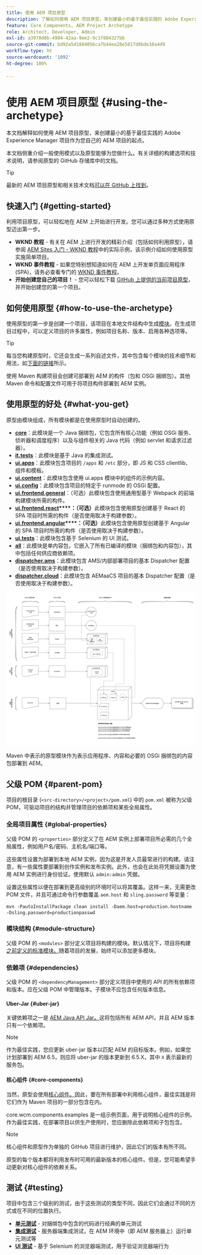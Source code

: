```yaml
---
title: 使用 AEM 项目原型
description: 了解如何使用 AEM 项目原型，来创建最小的基于最佳实践的 Adobe Experience Manager 项目作为您自己的 AEM 项目的起点。
feature: Core Components, AEM Project Archetype
role: Architect, Developer, Admin
exl-id: a3978d8b-4904-42aa-9ee2-9c1f884327bb
source-git-commit: bd92a5d1884056ca7b44ea28e5817d8bde10a4d9
workflow-type: ht
source-wordcount: '1092'
ht-degree: 100%

---
```



# 使用 AEM 项目原型 {#using-the-archetype}

本文档解释如何使用 AEM 项目原型，来创建最小的基于最佳实践的 Adobe Experience Manager 项目作为您自己的 AEM 项目的起点。

本文档侧重介绍一般使用模式以及原型能够为您做什么。有关详细的构建选项和技术说明，请参阅原型的 GitHub 存储库中的文档。

>[!TIP]
>
>最新的 AEM 项目原型和相关技术文档[可以在 GitHub 上找到](https://github.com/adobe/aem-project-archetype)。

## 快速入门 {#getting-started}

利用项目原型，可以轻松地在 AEM 上开始进行开发。您可以通过多种方式使用原型迈出第一步。

* **WKND 教程** - 有关在 AEM 上进行开发的精彩介绍（包括如何利用原型），请参阅 [AEM Sites 入门 - WKND 教程](https://experienceleague.adobe.com/docs/experience-manager-learn/getting-started-wknd-tutorial-develop/overview.html)中的实际示例，该示例介绍如何使用原型实施简单项目。
* **WKND 事件教程** - 如果您特别想知道如何在 AEM 上开发单页面应用程序 (SPA)，请务必查看专门的 [WKND 事件教程](https://helpx.adobe.com/cn/experience-manager/kt/sites/using/getting-started-spa-wknd-tutorial-develop.html)。
* **开始创建您自己的项目！** - 您可以轻松下载 [GitHub 上提供的当前项目原型](https://github.com/adobe/aem-project-archetype)，并开始创建您的第一个项目。

## 如何使用原型 {#how-to-use-the-archetype}

使用原型的第一步是创建一个项目，该项目在本地文件结构中生成[模块](#what-you-get)。在生成项目过程中，可以定义项目的许多属性，例如项目名称、版本、启用各种选项等。

>[!TIP]
>
>每当您构建原型时，它还会生成一系列自述文件，其中包含每个模块的技术细节和用法，如[下面的链接](#what-you-get)所示。

使用 Maven 构建项目会创建可部署到 AEM 的构件（包和 OSGi 捆绑包）。其他 Maven 命令和配置文件可用于将项目构件部署到 AEM 实例。

## 使用原型的好处 {#what-you-get}

原型由模块组成，所有模块都是在使用原型时自动创建的。

* **[core](https://github.com/adobe/aem-project-archetype/tree/develop/src/main/archetype/core)**：此模块是一个 Java 捆绑包，它包含所有核心功能（例如 OSGi 服务、侦听器和调度程序）以及与组件相关的 Java 代码（例如 servlet 和请求过滤器）。
* **[it.tests](https://github.com/adobe/aem-project-archetype/tree/develop/src/main/archetype/it.tests)**：此模块是基于 Java 的集成测试。
* **[ui.apps](https://github.com/adobe/aem-project-archetype/tree/develop/src/main/archetype/ui.apps)**：此模块包含项目的 `/apps` 和 `/etc` 部分，即 JS 和 CSS clientlib、组件和模板。
* **[ui.content](https://github.com/adobe/aem-project-archetype/tree/develop/src/main/archetype/ui.content)**：此模块包含使用 ui.apps 模块中的组件的示例内容。
* **[ui.config](https://github.com/adobe/aem-project-archetype/tree/develop/src/main/archetype/ui.config)**：此模块包含项目的特定于 runmode 的 OSGi 配置。
* **[ui.frontend.general](https://github.com/adobe/aem-project-archetype/tree/develop/src/main/archetype/ui.frontend.general)**：（可选）此模块包含使用通用型基于 Webpack 的前端构建模块所需的构件。
* **[ui.frontend.react](https://github.com/adobe/aem-project-archetype/tree/develop/src/main/archetype/ui.frontend.react)****：（可选）**&#x200B;此模块包含使用原型创建基于 React 的 SPA 项目时所需的构件（是否使用取决于构建参数）。
* **[ui.frontend.angular](https://github.com/adobe/aem-project-archetype/tree/develop/src/main/archetype/ui.frontend.angular)****：（可选）**&#x200B;此模块包含使用原型创建基于 Angular 的 SPA 项目时所需的构件（是否使用取决于构建参数）。
* **[ui.tests](https://github.com/adobe/aem-project-archetype/tree/develop/src/main/archetype/ui.tests)**：此模块包含基于 Selenium 的 UI 测试。
* **[all](https://github.com/adobe/aem-project-archetype/tree/develop/src/main/archetype/all)**：此模块是单内容包，它嵌入了所有已编译的模块（捆绑包和内容包），其中包括任何供应商依赖项。
* **[dispatcher.ams](https://github.com/adobe/aem-project-archetype/tree/develop/src/main/archetype/dispatcher.ams)**：此模块包含 AMS/内部部署项目的基本 Dispatcher 配置（是否使用取决于构建参数）。
* **[dispatcher.cloud](https://github.com/adobe/aem-project-archetype/tree/develop/src/main/archetype/dispatcher.cloud)**：此模块包含 AEMaaCS 项目的基本 Dispatcher 配置（是否使用取决于构建参数）。

![内容包组织](/help/assets/content-package-organization.png)

Maven 中表示的原型模块作为表示应用程序、内容和必要的 OSGi 捆绑包的内容包部署到 AEM。

## 父级 POM {#parent-pom}

项目的根目录 (`<src-directory>/<project>/pom.xml`) 中的 `pom.xml` 被称为父级 POM，可驱动项目的结构并管理项目的依赖项和某些全局属性。

### 全局项目属性 {#global-properties}

父级 POM 的 `<properties>` 部分定义了在 AEM 实例上部署项目所必需的几个全局属性，例如用户名/密码、主机名/端口等。

这些属性设置为部署到本地 AEM 实例，因为这是开发人员最常进行的构建。请注意，有一些属性要部署到创作实例和发布实例。此外，也会在此处将凭据设置为使用 AEM 实例进行身份验证。使用默认 `admin:admin` 凭据。

设置这些属性以便在部署到更高级别的环境时可以将其覆盖。这样一来，无需更改 POM 文件，并且可通过命令行参数覆盖 `aem.host` 和 `sling.password` 等变量：

```shell
mvn -PautoInstallPackage clean install -Daem.host=production.hostname -Dsling.password=productionpasswd
```

### 模块结构 {#module-structure}

父级 POM 的 `<modules>` 部分定义项目将构建的模块。默认情况下，项目将构建[之前定义的标准模块。](#what-you-get)随着项目的发展，始终可以添加更多模块。

### 依赖项 {#dependencies}

父级 POM 的 `<dependencyManagement>` 部分定义项目中使用的 API 的所有依赖项和版本。应在父级 POM 中管理版本。子模块不应包含任何版本信息。

#### Uber-Jar {#uber-jar}

关键依赖项之一是 [AEM Java API Jar。](https://experienceleague.adobe.com/docs/experience-manager-cloud-service/implementing/developing/aem-as-a-cloud-service-sdk.html)这将包括所有 AEM API，并且 AEM 版本只有一个依赖项。

>[!NOTE]
>
>作为最佳实践，您应更新 uber-jar 版本以匹配 AEM 的目标版本。例如，如果您计划部署到 AEM 6.5，则应将 uber-jar 的版本更新到 6.5.X，其中 `X` 表示最新的服务包。

#### 核心组件 {#core-components}

当然，原型会使用[核心组件。](/help/introduction.md)因此，要在所有部署中利用核心组件，最佳实践是将它们作为 Maven 项目的一部分包含在内。

core.wcm.components.examples 是一组示例页面，用于说明核心组件的示例。作为最佳实践，在部署项目以供生产使用时，您应删除此依赖项和子包包含。

>[!NOTE]
>
>核心组件和原型作为单独的 GitHub 项目进行维护，因此它们的版本有所不同。
>
>原型的每个版本都将利用发布时可用的最新版本的核心组件。但是，您可能希望手动更新对核心组件的依赖关系。

## 测试 {#testing}

项目中包含三个级别的测试，由于这些测试的类型不同，因此它们会通过不同的方式或在不同的位置执行。

* **[单元测试](https://github.com/adobe/aem-project-archetype/tree/develop/src/main/archetype/core)** - 对捆绑包中包含的代码进行经典的单元测试
* **[集成测试](https://github.com/adobe/aem-project-archetype/tree/develop/src/main/archetype/it.tests)** - 服务器端集成测试，在 AEM 环境中（即 AEM 服务器上）运行单元测试等
* **[UI 测试](https://github.com/adobe/aem-project-archetype/tree/develop/src/main/archetype/ui.tests)** - 基于 Selenium 的浏览器端测试，用于验证浏览器端行为
